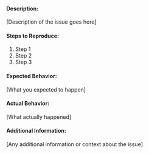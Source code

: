 #### Description:
[Description of the issue goes here]

#### Steps to Reproduce:
1. Step 1
2. Step 2
3. Step 3

#### Expected Behavior:
[What you expected to happen]

#### Actual Behavior:
[What actually happened]

#### Additional Information:
[Any additional information or context about the issue]